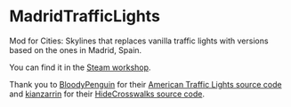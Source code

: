 # MadridTrafficLights
Mod for Cities: Skylines that replaces vanilla traffic lights with versions based on the ones in Madrid, Spain.

You can find it in the [Steam workshop](https://steamcommunity.com/sharedfiles/filedetails/?id=2270587845).

Thank you to [BloodyPenguin](https://github.com/bloodypenguin) for their [American Traffic Lights source code](https://github.com/bloodypenguin/Skylines-AmericanTrafficLights) and [kianzarrin](https://github.com/kianzarrin) for their [HideCrosswalks source code](https://github.com/CitiesSkylinesMods/HideCrosswalks).
